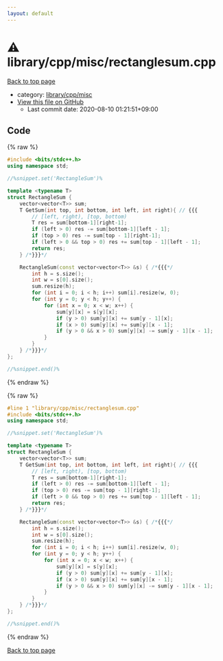 ```yaml
---
layout: default
---
```


<!-- mathjax config similar to math.stackexchange -->
<script type="text/javascript" async
  src="https://cdnjs.cloudflare.com/ajax/libs/mathjax/2.7.5/MathJax.js?config=TeX-MML-AM_CHTML">
</script>
<script type="text/x-mathjax-config">
  MathJax.Hub.Config({
    TeX: { equationNumbers: { autoNumber: "AMS" }},
    tex2jax: {
      inlineMath: [ ['$','$'] ],
      processEscapes: true
    },
    "HTML-CSS": { matchFontHeight: false },
    displayAlign: "left",
    displayIndent: "2em"
  });
</script>

<script type="text/javascript" src="https://cdnjs.cloudflare.com/ajax/libs/jquery/3.4.1/jquery.min.js"></script>
<script src="https://cdn.jsdelivr.net/npm/jquery-balloon-js@1.1.2/jquery.balloon.min.js" integrity="sha256-ZEYs9VrgAeNuPvs15E39OsyOJaIkXEEt10fzxJ20+2I=" crossorigin="anonymous"></script>
<script type="text/javascript" src="../../../../assets/js/copy-button.js"></script>
<link rel="stylesheet" href="../../../../assets/css/copy-button.css" />


# :warning: library/cpp/misc/rectanglesum.cpp

<a href="../../../../index.html">Back to top page</a>

* category: <a href="../../../../index.html#b4c52cffc478acefbc1ee6a9d0578055">library/cpp/misc</a>
* <a href="{{ site.github.repository_url }}/blob/master/library/cpp/misc/rectanglesum.cpp">View this file on GitHub</a>
    - Last commit date: 2020-08-10 01:21:51+09:00




## Code

<a id="unbundled"></a>
{% raw %}
```cpp
#include <bits/stdc++.h>
using namespace std;

//%snippet.set('RectangleSum')%

template <typename T>
struct RectangleSum {
    vector<vector<T>> sum;
    T GetSum(int top, int bottom, int left, int right){ // {{{
        // [left, right), [top, bottom)
        T res = sum[bottom-1][right-1];
        if (left > 0) res -= sum[bottom-1][left - 1];
        if (top > 0) res -= sum[top - 1][right-1];
        if (left > 0 && top > 0) res += sum[top - 1][left - 1];
        return res;
    } /*}}}*/

    RectangleSum(const vector<vector<T>> &s) { /*{{{*/
        int h = s.size();
        int w = s[0].size();
        sum.resize(h);
        for (int i = 0; i < h; i++) sum[i].resize(w, 0);
        for (int y = 0; y < h; y++) {
            for (int x = 0; x < w; x++) {
                sum[y][x] = s[y][x];
                if (y > 0) sum[y][x] += sum[y - 1][x];
                if (x > 0) sum[y][x] += sum[y][x - 1];
                if (y > 0 && x > 0) sum[y][x] -= sum[y - 1][x - 1];
            }
        }
    } /*}}}*/
};

//%snippet.end()%

```
{% endraw %}

<a id="bundled"></a>
{% raw %}
```cpp
#line 1 "library/cpp/misc/rectanglesum.cpp"
#include <bits/stdc++.h>
using namespace std;

//%snippet.set('RectangleSum')%

template <typename T>
struct RectangleSum {
    vector<vector<T>> sum;
    T GetSum(int top, int bottom, int left, int right){ // {{{
        // [left, right), [top, bottom)
        T res = sum[bottom-1][right-1];
        if (left > 0) res -= sum[bottom-1][left - 1];
        if (top > 0) res -= sum[top - 1][right-1];
        if (left > 0 && top > 0) res += sum[top - 1][left - 1];
        return res;
    } /*}}}*/

    RectangleSum(const vector<vector<T>> &s) { /*{{{*/
        int h = s.size();
        int w = s[0].size();
        sum.resize(h);
        for (int i = 0; i < h; i++) sum[i].resize(w, 0);
        for (int y = 0; y < h; y++) {
            for (int x = 0; x < w; x++) {
                sum[y][x] = s[y][x];
                if (y > 0) sum[y][x] += sum[y - 1][x];
                if (x > 0) sum[y][x] += sum[y][x - 1];
                if (y > 0 && x > 0) sum[y][x] -= sum[y - 1][x - 1];
            }
        }
    } /*}}}*/
};

//%snippet.end()%

```
{% endraw %}

<a href="../../../../index.html">Back to top page</a>

